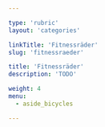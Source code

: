 ```yaml
---

type: 'rubric'
layout: 'categories'

linkTitle: 'Fitnessräder'
slug: 'fitnessraeder'

title: 'Fitnessräder'
description: 'TODO'

weight: 4
menu:
  - aside_bicycles

---
```


